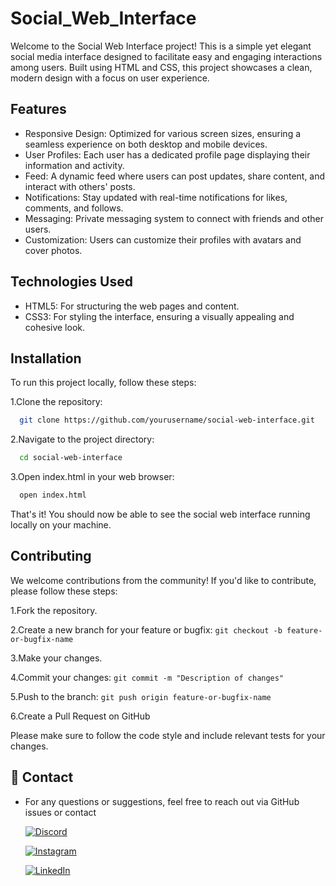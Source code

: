 
# Social_Web_Interface

Welcome to the Social Web Interface project! This is a simple yet elegant social media interface designed to facilitate easy and engaging interactions among users. Built using HTML and CSS, this project showcases a clean, modern design with a focus on user experience.


## Features

- Responsive Design: Optimized for various screen sizes, ensuring a seamless experience on both desktop and mobile devices.
- User Profiles: Each user has a dedicated profile page displaying their information and activity.
- Feed: A dynamic feed where users can post updates, share content, and interact with others' posts.
- Notifications: Stay updated with real-time notifications for likes, comments, and follows.
- Messaging: Private messaging system to connect with friends and other users.
- Customization: Users can customize their profiles with avatars and cover photos.

## Technologies Used

- HTML5: For structuring the web pages and content.
- CSS3: For styling the interface, ensuring a visually appealing and cohesive look.


## Installation

To run this project locally, follow these steps:

1.Clone the repository:
```bash
  git clone https://github.com/yourusername/social-web-interface.git
```
2.Navigate to the project directory: 
```bash
  cd social-web-interface
```
3.Open index.html in your web browser:
```bash
  open index.html
```
That's it! You should now be able to see the social web interface running locally on your machine.
## Contributing

We welcome contributions from the community! If you'd like to contribute, please follow these steps:

1.Fork the repository.

2.Create a new branch for your feature or bugfix: `git checkout -b feature-or-bugfix-name
`

3.Make your changes.

4.Commit your changes: `git commit -m "Description of changes"
`

5.Push to the branch: `git push origin feature-or-bugfix-name
`

6.Create a Pull Request on GitHub

Please make sure to follow the code style and include relevant tests for your changes.

## 🔗 Contact

- For any questions or suggestions, feel free to reach out via GitHub issues or contact

    [![Discord](https://img.shields.io/badge/Discord-%237289DA.svg?logo=discord&logoColor=white)](https://discord.gg/abhi3218)

    [![Instagram](https://img.shields.io/badge/Instagram-%23E4405F.svg?logo=Instagram&logoColor=white)](https://instagram.com/mr_lofyy) 

    [![LinkedIn](https://img.shields.io/badge/LinkedIn-%230077B5.svg?logo=linkedin&logoColor=white)](https://linkedin.com/in/hiran-abhisheka-3bb78b303 ) 


